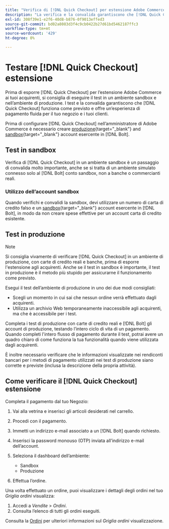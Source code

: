 ```yaml
---
title: "Verifica di [!DNL Quick Checkout] per estensione Adobe Commerce"
description: "La verifica e la convalida garantiscono che [!DNL Quick Checkout] l'estensione funziona come previsto."
exl-id: 308f39e1-e2f6-40d8-b876-0f9013effed3
source-git-commit: bd02a8083d3f4c9cb0422b27d61bd5462187ffc3
workflow-type: tm+mt
source-wordcount: '429'
ht-degree: 0%

---
```



# Testare [!DNL Quick Checkout] estensione

Prima di esporre [!DNL Quick Checkout] per l’estensione Adobe Commerce ai tuoi acquirenti, si consiglia di eseguire il test in un ambiente sandbox e nell’ambiente di produzione. I test e la convalida garantiscono che [!DNL Quick Checkout] funziona come previsto e offre un’esperienza di pagamento fluida per il tuo negozio e i tuoi clienti.

Prima di configurare [!DNL Quick Checkout] nell’amministratore di Adobe Commerce è necessario creare  [produzione](https://merchant.bolt.com/register){target="_blank"} and [sandbox](https://merchant-sandbox.bolt.com/register){target="_blank"} account esercente in [!DNL Bolt].

## Test in sandbox

Verifica di [!DNL Quick Checkout] in un ambiente sandbox è un passaggio di convalida molto importante, anche se si tratta di un ambiente simulato connesso solo al [!DNL Bolt] conto sandbox, non a banche o commercianti reali.

### Utilizzo dell’account sandbox

Quando verifichi e convalidi la sandbox, devi utilizzare un numero di carta di credito falso e un [sandbox](https://merchant-sandbox.bolt.com/register){target="_blank"} account esercente in [!DNL Bolt], in modo da non creare spese effettive per un account carta di credito esistente.

## Test in produzione

>[!NOTE]
>
> Si consiglia vivamente di verificare [!DNL Quick Checkout] in un ambiente di produzione, con carte di credito reali e banche, prima di esporre l&#39;estensione agli acquirenti. Anche se il test in sandbox è importante, il test in produzione è il metodo più stupido per assicurarne il funzionamento come previsto.

Esegui il test dell’ambiente di produzione in uno dei due modi consigliati:

- Scegli un momento in cui sai che nessun ordine verrà effettuato dagli acquirenti.
- Utilizza un archivio Web temporaneamente inaccessibile agli acquirenti, ma che è accessibile per i test.

Completa i test di produzione con carte di credito reali e [!DNL Bolt] gli account di produzione, testando l’intero ciclo di vita di un pagamento. Quando completi l&#39;intero flusso di pagamento durante il test, potrai avere un quadro chiaro di come funziona la tua funzionalità quando viene utilizzata dagli acquirenti.

È inoltre necessario verificare che le informazioni visualizzate nei rendiconti bancari per i metodi di pagamento utilizzati nei test di produzione siano corrette e previste (inclusa la descrizione della propria attività).

## Come verificare il [!DNL Quick Checkout] estensione

Completa il pagamento dal tuo Negozio:

1. Vai alla vetrina e inserisci gli articoli desiderati nel carrello.
1. Procedi con il pagamento.
1. Immetti un indirizzo e-mail associato a un [!DNL Bolt] quando richiesto.
1. Inserisci la password monouso (OTP) inviata all’indirizzo e-mail dell’account.
1. Seleziona il dashboard dell’ambiente:

   - Sandbox
   - Produzione

1. Effettua l’ordine.

Una volta effettuato un ordine, puoi visualizzare i dettagli degli ordini nel tuo _Griglia ordini_ visualizza:

1. Accedi a _Vendite_ > _Ordini_.
1. Consulta l’elenco di tutti gli ordini eseguiti.

Consulta la [Ordini](https://docs.magento.com/user-guide/sales/orders.html) per ulteriori informazioni sul _Griglia ordini_ visualizzazione.
